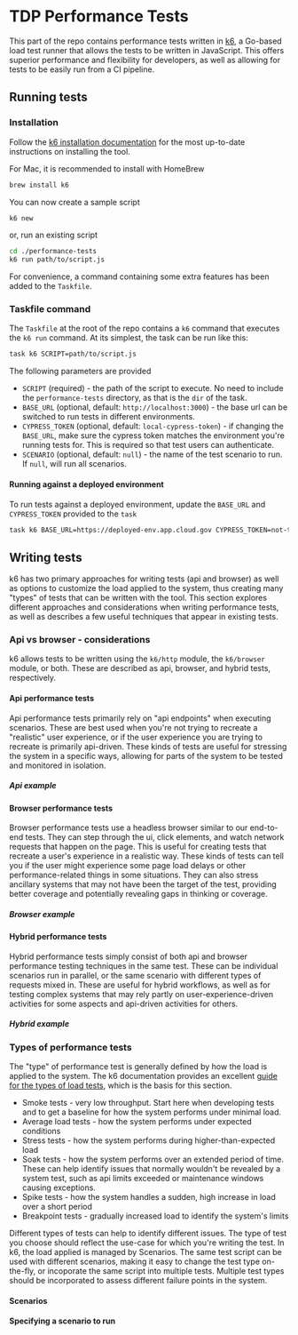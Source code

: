# TDP Performance Tests

This part of the repo contains performance tests written in [k6](https://k6.io/), a Go-based load test runner that allows the tests to be written in JavaScript. This offers superior performance and flexibility for developers, as well as allowing for tests to be easily run from a CI pipeline.

## Running tests
### Installation

Follow the [k6 installation documentation](https://grafana.com/docs/k6/latest/set-up/install-k6/) for the most up-to-date instructions on installing the tool.

For Mac, it is recommended to install with HomeBrew
```bash
brew install k6
```

You can now create a sample script
```bash
k6 new
```

or, run an existing script
```bash
cd ./performance-tests
k6 run path/to/script.js
```

For convenience, a command containing some extra features has been added to the `Taskfile`.

### Taskfile command

The `Taskfile` at the root of the repo contains a `k6` command that executes the `k6 run` command. At its simplest, the task can be run like this:
```bash
task k6 SCRIPT=path/to/script.js
```

The following parameters are provided

* `SCRIPT` (required) - the path of the script to execute. No need to include the `performance-tests` directory, as that is the `dir` of the task.
* `BASE_URL` (optional, default: `http://localhost:3000`) - the base url can be switched to run tests in different environments.
* `CYPRESS_TOKEN` (optional, default: `local-cypress-token`) - if changing the `BASE_URL`, make sure the cypress token matches the environment you're running tests for. This is required so that test users can authenticate.
* `SCENARIO` (optional, default: `null`) - the name of the test scenario to run. If `null`, will run all scenarios.

#### Running against a deployed environment

To run tests against a deployed environment, update the `BASE_URL` and `CYPRESS_TOKEN` provided to the `task`

```bash
task k6 BASE_URL=https://deployed-env.app.cloud.gov CYPRESS_TOKEN=not-the-real-one SCRIPT=path/to/script.js
```

## Writing tests

k6 has two primary approaches for writing tests (api and browser) as well as options to customize the load applied to the system, thus creating many "types" of tests that can be written with the tool. This section explores different approaches and considerations when writing performance tests, as well as describes a few useful techniques that appear in existing tests.

### Api vs browser - considerations

k6 allows tests to be written using the `k6/http` module, the `k6/browser` module, or both. These are described as api, browser, and hybrid tests, respectively.


#### Api performance tests
Api performance tests primarily rely on "api endpoints" when executing scenarios. These are best used when you're not trying to recreate a "realistic" user experience, or if the user experience you are trying to recreate is primarily api-driven. These kinds of tests are useful for stressing the system in a specific ways, allowing for parts of the system to be tested and monitored in isolation.

##### Api example


#### Browser performance tests
Browser performance tests use a headless browser similar to our end-to-end tests. They can step through the ui, click elements, and watch network requests that happen on the page. This is useful for creating tests that recreate a user's experience in a realistic way. These kinds of tests can tell you if the user might experience some page load delays or other performance-related things in some situations. They can also stress ancillary systems that may not have been the target of the test, providing better coverage and potentially revealing gaps in thinking or coverage.

##### Browser example



#### Hybrid performance tests
Hybrid performance tests simply consist of both api and browser performance testing techniques in the same test. These can be individual scenarios run in parallel, or the same scenario with different types of requests mixed in. These are useful for hybrid workflows, as well as for testing complex systems that may rely partly on user-experience-driven activities for some aspects and api-driven activities for others.

##### Hybrid example



### Types of performance tests

The "type" of performance test is generally defined by how the load is applied to the system. The k6 documentation provides an excellent [guide for the types of load tests](https://grafana.com/docs/k6/latest/testing-guides/test-types/), which is the basis for this section.

* Smoke tests - very low throughput. Start here when developing tests and to get a baseline for how the system performs under minimal load.
* Average load tests - how the system performs under expected conditions
* Stress tests - how the system performs during higher-than-expected load
* Soak tests - how the system performs over an extended period of time. These can help identify issues that normally wouldn't be revealed by a system test, such as api limits exceeded or maintenance windows causing exceptions.
* Spike tests - how the system handles a sudden, high increase in load over a short period
* Breakpoint tests - gradually increased load to identify the system's limits

Different types of tests can help to identify different issues. The type of test you choose should reflect the use-case for which you're writing the test. In k6, the load applied is managed by Scenarios. The same test script can be used with different scenarios, making it easy to change the test type on-the-fly, or incoporate the same script into multiple tests. Multiple test types should be incorporated to assess different failure points in the system.

#### Scenarios



#### Specifying a scenario to run